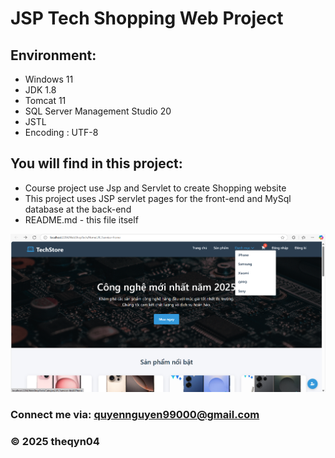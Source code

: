 # JSP Tech Shopping Web Project

## Environment:

* Windows 11
* JDK 1.8
* Tomcat 11
* SQL Server Management Studio 20
* JSTL
* Encoding : UTF-8

## You will find in this project:

* Course project use Jsp and Servlet to create Shopping website
* This project uses JSP servlet pages for the front-end and MySql database at the back-end
* README.md - this file itself

![Ảnh local](https://github.com/theqyn04/WebShopTech/blob/main/web/img/demo_img/img1.png)

### Connect me via: quyennguyen99000@gmail.com

### © 2025 theqyn04
